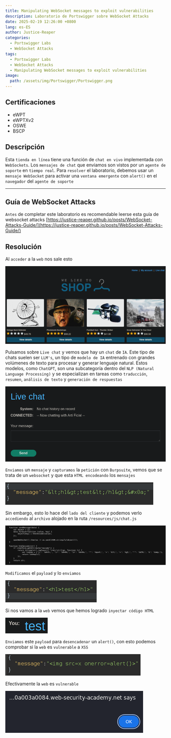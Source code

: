 ```yaml
---
title: Manipulating WebSocket messages to exploit vulnerabilities
description: Laboratorio de Portswigger sobre WebSocket Attacks
date: 2025-02-19 12:26:00 +0800
lang: es-ES
author: Justice-Reaper
categories:
  - Portswigger Labs
  - WebSocket Attacks
tags:
  - Portswigger Labs
  - WebSocket Attacks
  - Manipulating WebSocket messages to exploit vulnerabilities
image:
  path: /assets/img/Portswigger/Portswigger.png
---
```


## Certificaciones

- eWPT
- eWPTXv2
- OSWE
- BSCP
  
## Descripción

Esta `tienda en línea` tiene una función de `chat en vivo` implementada con `WebSockets`. Los `mensajes de chat` que enviamos son vistos por un `agente de soporte` en `tiempo real`. Para `resolver` el laboratorio, debemos usar un `mensaje WebSocket` para activar una `ventana emergente` con `alert()` en el `navegador` del `agente de soporte`

---

## Guía de WebSocket Attacks

`Antes` de completar este laboratorio es recomendable leerse esta guía de websocket attacks [https://justice-reaper.github.io/posts/WebSocket-Attacks-Guide/](https://justice-reaper.github.io/posts/WebSocket-Attacks-Guide/)

## Resolución

Al `acceder` a la `web` nos sale esto

![](/assets/img/WebSocket-Attacks-Lab-1/image_1.png)

Pulsamos sobre `Live chat` y vemos que hay un `chat` de `IA`. Este tipo de chats suelen ser `LLM's`, un tipo de `modelo de IA` entrenado con grandes volúmenes de texto para procesar y generar lenguaje natural. Estos modelos, como `ChatGPT`, son una subcategoría dentro del `NLP (Natural Language Processing)` y se especializan en tareas como `traducción`, `resumen`, `análisis de texto` y `generación de respuestas`

![](/assets/img/WebSocket-Attacks-Lab-1/image_2.png)

`Enviamos` un `mensaje` y `capturamos` la `petición` con `Burpsuite`, vemos que se trata de un `websocket` y que esta `HTML encodeando` los `mensajes`

![](/assets/img/WebSocket-Attacks-Lab-1/image_3.png)

Sin embargo, esto lo hace del `lado del cliente` y podemos verlo `accediendo` al `archivo` alojado en la ruta `/resources/js/chat.js`

![](/assets/img/WebSocket-Attacks-Lab-1/image_4.png)

`Modificamos` el `payload` y lo `enviamos`

![](/assets/img/WebSocket-Attacks-Lab-1/image_5.png)

Si nos vamos a la `web` vemos que hemos logrado `inyectar código HTML`

![](/assets/img/WebSocket-Attacks-Lab-1/image_6.png)

`Enviamos` este `payload` para `desencadenar` un `alert()`, con esto podemos comprobar si la `web` es `vulnerable` a `XSS`

![](/assets/img/WebSocket-Attacks-Lab-1/image_7.png)

Efectivamente la `web` es `vulnerable`

![](/assets/img/WebSocket-Attacks-Lab-1/image_8.png)
